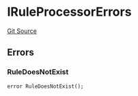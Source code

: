 # IRuleProcessorErrors
[Git Source](https://github.com/thrackle-io/tron/blob/81964a0e15d7593cfe172486fd6691a89432c332/src/interfaces/IErrors.sol)


## Errors
### RuleDoesNotExist

```solidity
error RuleDoesNotExist();
```

